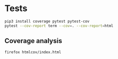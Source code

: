 # Tests

```bash
pip3 install coverage pytest pytest-cov
pytest --cov-report term --cov=. --cov-report=html
```

## Coverage analysis

```bash
firefox htmlcov/index.html
```
